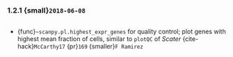 ### 1.2.1 {small}`2018-06-08`

~~~{rubric} Plotting of {ref}`pl-generic` marker genes and quality control.
~~~

- {func}`~scanpy.pl.highest_expr_genes` for quality control; plot genes with highest mean fraction of cells, similar to `plotQC` of *Scater* {cite-hack}`McCarthy17` {pr}`169` {smaller}`F Ramirez`
